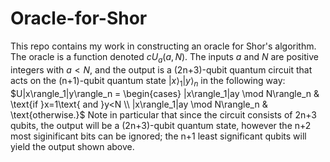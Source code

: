# Oracle-for-Shor
This repo contains my work in constructing an oracle for Shor's algorithm. The oracle is a function denoted $cU_a(a, N)$. The inputs $a$ and $N$ are positive integers with $a < N$, and the output is a (2n+3)-qubit quantum circuit that acts on the (n+1)-qubit quantum state $|x\rangle_1|y\rangle_n$ in the following way:
$U|x\rangle_1|y\rangle_n = \begin{cases}
  |x\rangle_1|ay \mod N\rangle_n & \text{if }x=1\text{ and }y<N \\
  |x\rangle_1|ay \mod N\rangle_n & \text{otherwise.}$
Note in particular that since the circuit consists of 2n+3 qubits, the output will be a (2n+3)-qubit quantum state, however the n+2 most siginificant bits can be ignored; the n+1 least significant qubits will yield the output shown above. 
